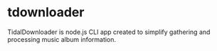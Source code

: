 # tdownloader
TidalDownloader is node.js CLI app created to simplify gathering and processing music album information.
